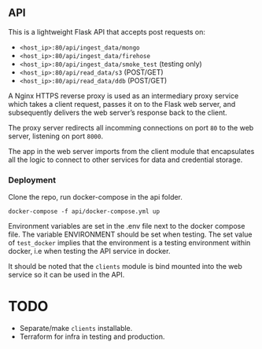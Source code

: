 ## API
This is a lightweight Flask API that accepts post requests on:
- ```<host_ip>:80/api/ingest_data/mongo```
- ```<host_ip>:80/api/ingest_data/firehose```
- ```<host_ip>:80/api/ingest_data/smoke_test``` (testing only)
- ```<host_ip>:80/api/read_data/s3``` (POST/GET)
- ```<host_ip>:80/api/read_data/ddb``` (POST/GET)

A Nginx HTTPS reverse proxy is used as an intermediary proxy service which takes a client request,
passes it on to the Flask web server, and subsequently delivers the web server’s response back to the client.

The proxy server redirects all incomming connections on port ```80``` to the web server, listening on port ```8000```.

The app in the web server imports from the client module that encapsulates all the logic to connect to other services for data and credential storage.

### Deployment
Clone the repo, run docker-compose in the api folder.

```docker-compose -f api/docker-compose.yml up```

Environment variables are set in the .env file next to the docker compose file.
The variable ENVIRONMENT should be set when testing.
The set value of ```test_docker``` implies that the environment is a testing environment within docker, i.e when testing
the API service in docker.

It should be noted that the ```clients``` module is bind mounted into the web service so it can be used in the API.

# TODO
 - Separate/make ```clients``` installable.
 - Terraform for infra in testing and production.
